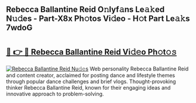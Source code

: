## Rebecca Ballantine Reid O𝚗lyf𝚊ns Le𝚊𝚔ed N𝚞𝚍es - Part-X8x Ph𝚘tos Vi𝚍eo - H𝚘t Part Le𝚊𝚔s 7wdoG

# <h2><a href="http://hf8fvuz.feru.top/?c=Rebecca+Ballantine+Reid">🔗 👉 🔴 Rebecca Ballantine Reid Vi𝚍𝚎o Ph𝚘t𝚘𝚜</a></h2>

[![Rebecca Ballantine Reid Nu𝚍𝚎s](https://i.imgur.com/0TWrTi3.gif)](http://hf8fvuz.feru.top/?c=Rebecca+Ballantine+Reid)
Web personality Rebecca Ballantine Reid and content creator, acclaimed for posting dance and lifestyle themes through popular dance challenges and brief vlogs. Thought-provoking thinker Rebecca Ballantine Reid, known for their engaging ideas and innovative approach to problem-solving. 

